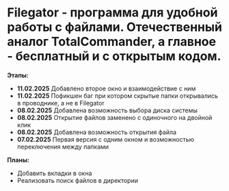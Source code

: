# Filegator - программа для удобной работы с файлами. Отечественный аналог TotalCommander, а главное - бесплатный и с открытым кодом.

__Этапы:__
- __11.02.2025__ Добавлено второе окно и взаимодействие с ним
- __11.02.2025__ Пофикшен баг при котором скрытые папки открывались в проводнике, а не в Filegator
- __08.02.2025__ Добавлена возможность выбора диска системы
- __08.02.2025__ Открытие файлов заменено с одиночного на двойной клик
- __08.02.2025__ Добавлена возможность открытия файла
- __07.02.2025__ Первая версия с одним окном и возможностью переключения между папками

__Планы:__
- Добавить вкладки в окна
- Реализовать поиск файлов в директории